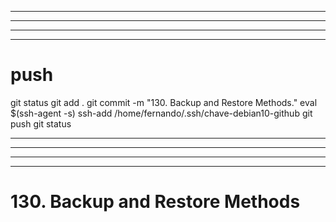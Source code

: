 

------------------------------------------------------------------------------------------------------------------------------------------------------
------------------------------------------------------------------------------------------------------------------------------------------------------
------------------------------------------------------------------------------------------------------------------------------------------------------
------------------------------------------------------------------------------------------------------------------------------------------------------
# push

git status
git add .
git commit -m "130. Backup and Restore Methods."
eval $(ssh-agent -s)
ssh-add /home/fernando/.ssh/chave-debian10-github
git push
git status



------------------------------------------------------------------------------------------------------------------------------------------------------
------------------------------------------------------------------------------------------------------------------------------------------------------
------------------------------------------------------------------------------------------------------------------------------------------------------
------------------------------------------------------------------------------------------------------------------------------------------------------
# 130. Backup and Restore Methods